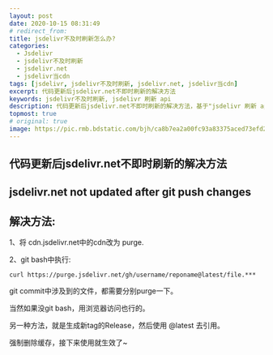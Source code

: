 ```yaml
---
layout: post
date: 2020-10-15 08:31:49
# redirect_from:
title: jsdelivr不及时刷新怎么办?
categories:
  - Jsdelivr
  - jsdelivr不及时刷新
  - jsdelivr.net
  - jsdelivr当cdn
tags: [jsdelivr, jsdelivr不及时刷新, jsdelivr.net, jsdelivr当cdn]
excerpt: 代码更新后jsdelivr.net不即时刷新的解决方法
keywords: jsdelivr不及时刷新, jsdelivr 刷新 api
description: 代码更新后jsdelivr.net不即时刷新的解决方法，基于"jsdelivr 刷新 api"来做。
topmost: true
# original: true
image: https://pic.rmb.bdstatic.com/bjh/ca8b7ea2a00fc93a83375aced73efd27.png
---
```


## 代码更新后jsdelivr.net不即时刷新的解决方法
## jsdelivr.net not updated after git push changes

## 解决方法:

1、将 cdn.jsdelivr.net中的cdn改为 purge.

2、git bash中执行:
```
curl https://purge.jsdelivr.net/gh/username/reponame@latest/file.***
```
git commit中涉及到的文件，都需要分别purge一下。

当然如果没git bash，用浏览器访问也行的。

另一种方法，就是生成新tag的Release，然后使用 @latest 去引用。

强制删除缓存，接下来使用就生效了~
